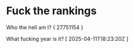 # Fuck the rankings

Who the hell am I?
{ 27751154 }

What fucking year is it?
[ 2025-04-11T18:23:20Z ]
